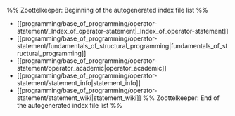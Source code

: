 %% Zoottelkeeper: Beginning of the autogenerated index file list  %%
-  [[programming/base_of_programming/operator-statement/_Index_of_operator-statement|_Index_of_operator-statement]]
-  [[programming/base_of_programming/operator-statement/fundamentals_of_structural_programming|fundamentals_of_structural_programming]]
-  [[programming/base_of_programming/operator-statement/operator_academic|operator_academic]]
-  [[programming/base_of_programming/operator-statement/statement_info|statement_info]]
-  [[programming/base_of_programming/operator-statement/statement_wiki|statement_wiki]]
%% Zoottelkeeper: End of the autogenerated index file list  %%
